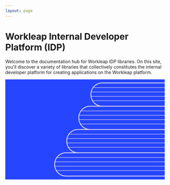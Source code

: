 ```yaml
---
layout: page
---
```


# Workleap Internal Developer Platform (IDP)

Welcome to the documentation hub for Workleap IDP libraries. On this site, you'll discover a variety of libraries that collectively constitutes the internal developer platform for creating applications on the Workleap platform.

![](/static/workleap-bg.png)
